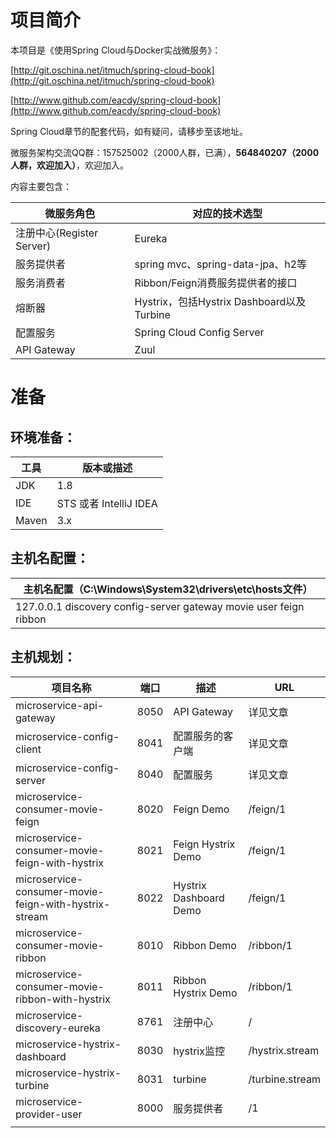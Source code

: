 # 项目简介
本项目是《使用Spring Cloud与Docker实战微服务》：

[http://git.oschina.net/itmuch/spring-cloud-book](http://git.oschina.net/itmuch/spring-cloud-book)

[http://www.github.com/eacdy/spring-cloud-book](http://www.github.com/eacdy/spring-cloud-book)

Spring Cloud章节的配套代码，如有疑问，请移步至该地址。

微服务架构交流QQ群：157525002（2000人群，已满），**564840207（2000人群，欢迎加入）**，欢迎加入。



内容主要包含：

| 微服务角色                 | 对应的技术选型                              |
| --------------------- | ------------------------------------ |
| 注册中心(Register Server) | Eureka                               |
| 服务提供者                 | spring mvc、spring-data-jpa、h2等       |
| 服务消费者                 | Ribbon/Feign消费服务提供者的接口               |
| 熔断器                   | Hystrix，包括Hystrix Dashboard以及Turbine |
| 配置服务                  | Spring Cloud Config Server           |
| API Gateway           | Zuul                                 |



# 准备

## 环境准备：

| 工具    | 版本或描述                |
| ----- | -------------------- |
| JDK   | 1.8                  |
| IDE   | STS 或者 IntelliJ IDEA |
| Maven | 3.x                  |

## 主机名配置：

| 主机名配置（C:\Windows\System32\drivers\etc\hosts文件） |
| ---------------------------------------- |
| 127.0.0.1 discovery config-server gateway movie user feign ribbon |

## 主机规划：

| 项目名称                                     | 端口   | 描述                     | URL             |
| ---------------------------------------- | ---- | ---------------------- | --------------- |
| microservice-api-gateway                 | 8050 | API Gateway            | 详见文章            |
| microservice-config-client               | 8041 | 配置服务的客户端               | 详见文章            |
| microservice-config-server               | 8040 | 配置服务                   | 详见文章            |
| microservice-consumer-movie-feign        | 8020 | Feign Demo             | /feign/1        |
| microservice-consumer-movie-feign-with-hystrix | 8021 | Feign Hystrix Demo     | /feign/1        |
| microservice-consumer-movie-feign-with-hystrix-stream | 8022 | Hystrix Dashboard Demo | /feign/1        |
| microservice-consumer-movie-ribbon       | 8010 | Ribbon Demo            | /ribbon/1       |
| microservice-consumer-movie-ribbon-with-hystrix | 8011 | Ribbon Hystrix Demo    | /ribbon/1       |
| microservice-discovery-eureka            | 8761 | 注册中心                   | /               |
| microservice-hystrix-dashboard           | 8030 | hystrix监控              | /hystrix.stream |
| microservice-hystrix-turbine             | 8031 | turbine                | /turbine.stream |
| microservice-provider-user               | 8000 | 服务提供者                  | /1              |
|                                          |      |                        |                 |



